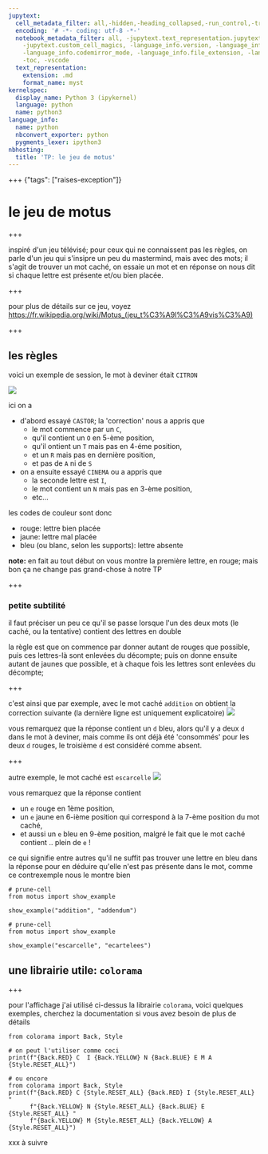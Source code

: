 ```yaml
---
jupytext:
  cell_metadata_filter: all,-hidden,-heading_collapsed,-run_control,-trusted
  encoding: '# -*- coding: utf-8 -*-'
  notebook_metadata_filter: all, -jupytext.text_representation.jupytext_version, -jupytext.text_representation.format_version,
    -jupytext.custom_cell_magics, -language_info.version, -language_info.codemirror_mode.version,
    -language_info.codemirror_mode, -language_info.file_extension, -language_info.mimetype,
    -toc, -vscode
  text_representation:
    extension: .md
    format_name: myst
kernelspec:
  display_name: Python 3 (ipykernel)
  language: python
  name: python3
language_info:
  name: python
  nbconvert_exporter: python
  pygments_lexer: ipython3
nbhosting:
  title: 'TP: le jeu de motus'
---
```


+++ {"tags": ["raises-exception"]}

# le jeu de motus

+++

inspiré d'un jeu télévisé; pour ceux qui ne connaissent pas les règles, on parle d'un jeu qui s'insipre un peu du mastermind, mais avec des mots; il s'agit de trouver un mot caché, on essaie un mot et en réponse on nous dit si chaque lettre est présente et/ou bien placée.

+++

pour plus de détails sur ce jeu, voyez <https://fr.wikipedia.org/wiki/Motus_(jeu_t%C3%A9l%C3%A9vis%C3%A9)>

+++

## les règles

voici un exemple de session, le mot à deviner était `CITRON`

![](motus-example.png)

ici on a 
* d'abord essayé `CASTOR`; la 'correction' nous a appris que
  * le mot commence par un `C`,
  * qu'il contient un `O` en 5-ème position,
  * qu'il ontient un `T` mais pas en 4-éme position,
  * et un `R` mais pas en dernière position,
  * et pas de `A` ni de `S`
* on a ensuite essayé `CINEMA` ou a appris que
  * la seconde lettre est `I`,
  * le mot contient un `N` mais pas en 3-ème position,
  * etc...

les codes de couleur sont donc
* rouge: lettre bien placée
* jaune: lettre mal placée
* bleu (ou blanc, selon les supports): lettre absente

<div class=note>

**note:** en fait au tout début on vous montre la première lettre, en rouge; mais bon ça ne change pas grand-chose à notre TP
    
</div>

+++

### petite subtilité

il faut préciser un peu ce qu'il se passe lorsque l'un des deux mots (le caché, ou la tentative) contient des lettres en double

la règle est que on commence par donner autant de rouges que possible, puis ces lettres-là sont enlevées du décompte; 
puis on donne ensuite autant de jaunes que possible, et à chaque fois les lettres sont enlevées du décompte;

+++

c'est  ainsi que par exemple, avec le mot caché `addition` on obtient la correction suivante (la dernière ligne est uniquement explicatoire)
![](example-addition.svg)

vous remarquez que la réponse contient un `d` bleu, alors qu'il y a deux `d` dans le mot à deviner, mais comme ils ont déjà été 'consommés' pour les deux `d` rouges, le troisième `d` est considéré comme absent.

+++

autre exemple, le mot caché est `escarcelle`
![](example-escarcelle.svg)

vous remarquez que la réponse contient

* un `e` rouge en 1ème position, 
* un `e` jaune en 6-ième position qui correspond à la 7-ème position du mot caché, 
* et aussi un `e` bleu en 9-ème position, malgré le fait que le mot caché contient .. plein de `e` !

ce qui signifie entre autres qu'il ne suffit pas trouver une lettre en bleu dans la réponse pour en déduire qu'elle n'est pas présente dans le mot, comme ce contrexemple nous le montre bien

```{code-cell} ipython3
# prune-cell
from motus import show_example

show_example("addition", "addendum")
```

```{code-cell} ipython3
# prune-cell
from motus import show_example

show_example("escarcelle", "ecartelees")
```

## une librairie utile: `colorama`

+++

pour l'affichage j'ai utilisé ci-dessus la librairie `colorama`, voici quelques exemples, cherchez la documentation si vous avez besoin de plus de détails

```{code-cell} ipython3
from colorama import Back, Style
```

```{code-cell} ipython3
# on peut l'utiliser comme ceci
print(f"{Back.RED} C  I {Back.YELLOW} N {Back.BLUE} E M A {Style.RESET_ALL}")
```

```{code-cell} ipython3
# ou encore
from colorama import Back, Style
print(f"{Back.RED} C {Style.RESET_ALL} {Back.RED} I {Style.RESET_ALL} "
      f"{Back.YELLOW} N {Style.RESET_ALL} {Back.BLUE} E {Style.RESET_ALL} "
      f"{Back.YELLOW} M {Style.RESET_ALL} {Back.YELLOW} A {Style.RESET_ALL}")
```

xxx à suivre
